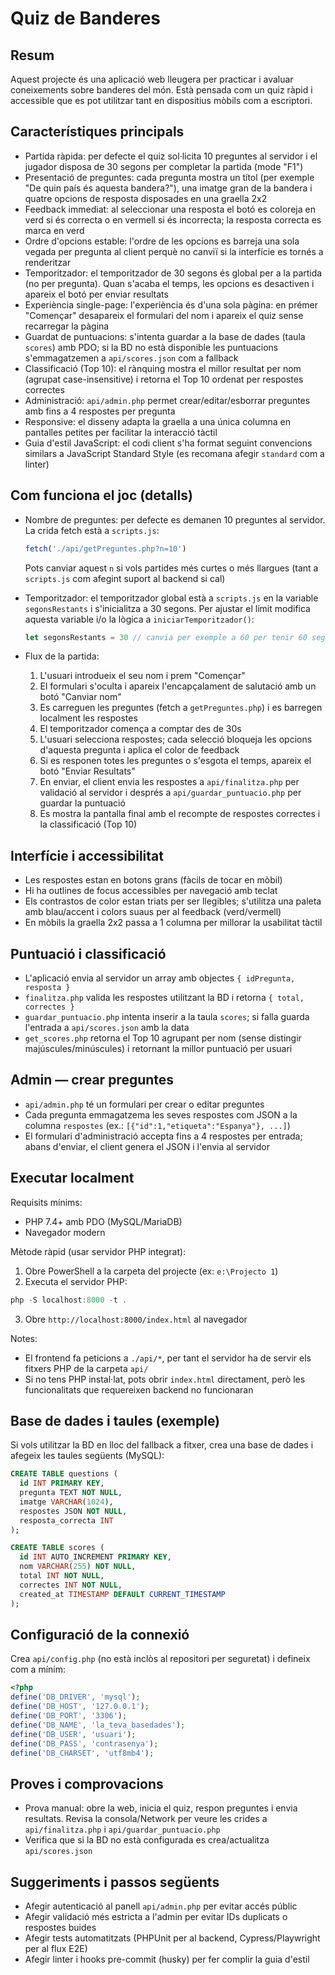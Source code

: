 # Quiz de Banderes

Resum
-----
Aquest projecte és una aplicació web lleugera per practicar i avaluar coneixements sobre banderes del món. Està pensada com un quiz ràpid i accessible que es pot utilitzar tant en dispositius mòbils com a escriptori.

Característiques principals
---------------------------
- Partida ràpida: per defecte el quiz sol·licita 10 preguntes al servidor i el jugador disposa de 30 segons per completar la partida (mode "F1")
- Presentació de preguntes: cada pregunta mostra un títol (per exemple "De quin país és aquesta bandera?"), una imatge gran de la bandera i quatre opcions de resposta disposades en una graella 2x2
- Feedback immediat: al seleccionar una resposta el botó es coloreja en verd si és correcta o en vermell si és incorrecta; la resposta correcta es marca en verd
- Ordre d'opcions estable: l'ordre de les opcions es barreja una sola vegada per pregunta al client perquè no canviï si la interfície es tornés a renderitzar
- Temporitzador: el temporitzador de 30 segons és global per a la partida (no per pregunta). Quan s'acaba el temps, les opcions es desactiven i apareix el botó per enviar resultats
- Experiència single-page: l'experiència és d'una sola pàgina: en prémer "Començar" desapareix el formulari del nom i apareix el quiz sense recarregar la pàgina
- Guardat de puntuacions: s'intenta guardar a la base de dades (taula `scores`) amb PDO; si la BD no està disponible les puntuacions s'emmagatzemen a `api/scores.json` com a fallback
- Classificació (Top 10): el rànquing mostra el millor resultat per nom (agrupat case-insensitive) i retorna el Top 10 ordenat per respostes correctes
- Administració: `api/admin.php` permet crear/editar/esborrar preguntes amb fins a 4 respostes per pregunta
- Responsive: el disseny adapta la graella a una única columna en pantalles petites per facilitar la interacció tàctil
- Guia d'estil JavaScript: el codi client s'ha format seguint convencions similars a JavaScript Standard Style (es recomana afegir `standard` com a linter)

Com funciona el joc (detalls)
-----------------------------
- Nombre de preguntes: per defecte es demanen 10 preguntes al servidor. La crida fetch està a `scripts.js`:

  ```js
  fetch('./api/getPreguntes.php?n=10')
  ```

  Pots canviar aquest `n` si vols partides més curtes o més llargues (tant a `scripts.js` com afegint suport al backend si cal)

- Temporitzador: el temporitzador global està a `scripts.js` en la variable `segonsRestants` i s'inicialitza a 30 segons. Per ajustar el límit modifica aquesta variable i/o la lògica a `iniciarTemporitzador()`:

  ```js
  let segonsRestants = 30 // canvia per exemple a 60 per tenir 60 segons
  ```

- Flux de la partida:
  1. L'usuari introdueix el seu nom i prem "Començar"
  2. El formulari s'oculta i apareix l'encapçalament de salutació amb un botó "Canviar nom"
  3. Es carreguen les preguntes (fetch a `getPreguntes.php`) i es barregen localment les respostes
  4. El temporitzador comença a comptar des de 30s
  5. L'usuari selecciona respostes; cada selecció bloqueja les opcions d'aquesta pregunta i aplica el color de feedback
  6. Si es responen totes les preguntes o s'esgota el temps, apareix el botó "Enviar Resultats"
  7. En enviar, el client envia les respostes a `api/finalitza.php` per validació al servidor i després a `api/guardar_puntuacio.php` per guardar la puntuació
  8. Es mostra la pantalla final amb el recompte de respostes correctes i la classificació (Top 10)

Interfície i accessibilitat
--------------------------
- Les respostes estan en botons grans (fàcils de tocar en mòbil)
- Hi ha outlines de focus accessibles per navegació amb teclat
- Els contrastos de color estan triats per ser llegibles; s'utilitza una paleta amb blau/accent i colors suaus per al feedback (verd/vermell)
- En mòbils la graella 2x2 passa a 1 columna per millorar la usabilitat tàctil

Puntuació i classificació
-------------------------
- L'aplicació envia al servidor un array amb objectes `{ idPregunta, resposta }`
- `finalitza.php` valida les respostes utilitzant la BD i retorna `{ total, correctes }`
- `guardar_puntuacio.php` intenta inserir a la taula `scores`; si falla guarda l'entrada a `api/scores.json` amb la data
- `get_scores.php` retorna el Top 10 agrupant per nom (sense distingir majúscules/minúscules) i retornant la millor puntuació per usuari

Admin — crear preguntes
----------------------
- `api/admin.php` té un formulari per crear o editar preguntes
- Cada pregunta emmagatzema les seves respostes com JSON a la columna `respostes` (ex.: `[{"id":1,"etiqueta":"Espanya"}, ...]`)
- El formulari d'administració accepta fins a 4 respostes per entrada; abans d'enviar, el client genera el JSON i l'envia al servidor

Executar localment
------------------
Requisits mínims:
- PHP 7.4+ amb PDO (MySQL/MariaDB)
- Navegador modern

Mètode ràpid (usar servidor PHP integrat):

1. Obre PowerShell a la carpeta del projecte (ex: `e:\Projecto 1`)
2. Executa el servidor PHP:

```powershell
php -S localhost:8000 -t .
```

3. Obre `http://localhost:8000/index.html` al navegador

Notes:
- El frontend fa peticions a `./api/*`, per tant el servidor ha de servir els fitxers PHP de la carpeta `api/`
- Si no tens PHP instal·lat, pots obrir `index.html` directament, però les funcionalitats que requereixen backend no funcionaran

Base de dades i taules (exemple)
-------------------------------
Si vols utilitzar la BD en lloc del fallback a fitxer, crea una base de dades i afegeix les taules següents (MySQL):

```sql
CREATE TABLE questions (
  id INT PRIMARY KEY,
  pregunta TEXT NOT NULL,
  imatge VARCHAR(1024),
  respostes JSON NOT NULL,
  resposta_correcta INT
);

CREATE TABLE scores (
  id INT AUTO_INCREMENT PRIMARY KEY,
  nom VARCHAR(255) NOT NULL,
  total INT NOT NULL,
  correctes INT NOT NULL,
  created_at TIMESTAMP DEFAULT CURRENT_TIMESTAMP
);
```

Configuració de la connexió
---------------------------
Crea `api/config.php` (no està inclòs al repositori per seguretat) i defineix com a mínim:

```php
<?php
define('DB_DRIVER', 'mysql');
define('DB_HOST', '127.0.0.1');
define('DB_PORT', '3306');
define('DB_NAME', 'la_teva_basedades');
define('DB_USER', 'usuari');
define('DB_PASS', 'contrasenya');
define('DB_CHARSET', 'utf8mb4');
```

Proves i comprovacions
----------------------
- Prova manual: obre la web, inicia el quiz, respon preguntes i envia resultats. Revisa la consola/Network per veure les crides a `api/finalitza.php` i `api/guardar_puntuacio.php`
- Verifica que si la BD no està configurada es crea/actualitza `api/scores.json`

Suggeriments i passos següents
------------------------------
- Afegir autenticació al panell `api/admin.php` per evitar accés públic
- Afegir validació més estricta a l'admin per evitar IDs duplicats o respostes buides
- Afegir tests automatitzats (PHPUnit per al backend, Cypress/Playwright per al flux E2E)
- Afegir linter i hooks pre-commit (husky) per fer complir la guia d'estil


